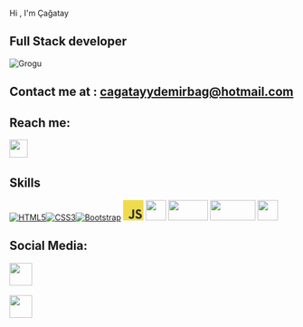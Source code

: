  Hi , I'm Çağatay

## Full Stack developer
<img src="https://camo.githubusercontent.com/c5f5b94a887d382057c62f145368ce9c7bf31548ae7ced8e8f02557eb3ff6e99/68747470733a2f2f632e74656e6f722e636f6d2f796d7063434e5f666c6e3841414141642f626162792d796f64612d7468652d6d616e64616c6f7269616e2e676966" alt="Grogu" data-canonical-src="https://c.tenor.com/ympcCN_fln8AAAAd/baby-yoda-the-mandalorian.gif" style="width:450px;height:450px">

## Contact me at : cagatayydemirbag@hotmail.com



## Reach me:
[linkedin]: https://www.linkedin.com/in/çağatay-demirbağ-805356212/

[<img height="32" width="32" src="https://unpkg.com/simple-icons@v6/icons/linkedin.svg" />][linkedin]

## Skills
<a href="https://www.w3schools.com/html/" rel="nofollow">
<img src="https://raw.githubusercontent.com/danielcranney/readme-generator/main/public/icons/skills/html5-colored.svg" width="36" height="36" alt="HTML5" style="max-width: 100%;"></a><a href="https://www.w3.org/TR/CSS/#css" rel="nofollow"><img src="https://raw.githubusercontent.com/danielcranney/readme-generator/main/public/icons/skills/css3-colored.svg" width="36" height="36" alt="CSS3" style="max-width: 100%;"></a><a href="https://getbootstrap.com/" rel="nofollow"><img src="https://raw.githubusercontent.com/danielcranney/readme-generator/main/public/icons/skills/bootstrap-colored.svg" width="36" height="36" alt="Bootstrap" style="max-width: 100%;"></a>
<a href="https://www.javascript.com"><img width="36" height="36" src="https://raw.githubusercontent.com/github/explore/80688e429a7d4ef2fca1e82350fe8e3517d3494d/topics/javascript/javascript.png"></a>
<a href="https://learn.microsoft.com/en-us/dotnet/csharp/"><img width="36" height="36" src="https://miro.medium.com/v2/resize:fit:640/format:webp/1*ymVNbsdd7KxHXHC4-LP7kw.png"></a>
<a href="https://learn.microsoft.com/en-us/dotnet/"><img width="70" height="36" src="https://logowik.com/content/uploads/images/dot-net-core1874.logowik.com.webp"></a>
<img width="80" height="36" src="https://i0.wp.com/learn.onemonth.com/wp-content/uploads/2019/07/image2-1.png?fit=600%2C315&ssl=1">
<img width="36" height="36" src="https://static.javatpoint.com/tutorial/webapi/images/web-api-tutorial.png">

## Social Media:
[instagram]: https://www.instagram.com/cagatayyd/
[<img height="40" width="40" src="https://unpkg.com/simple-icons@v6/icons/instagram.svg" />][instagram] 

[twitter]: https://twitter.com/cagataayydd
[<img height="40" width="40" src="https://unpkg.com/simple-icons@v6/icons/twitter.svg" />][twitter]

